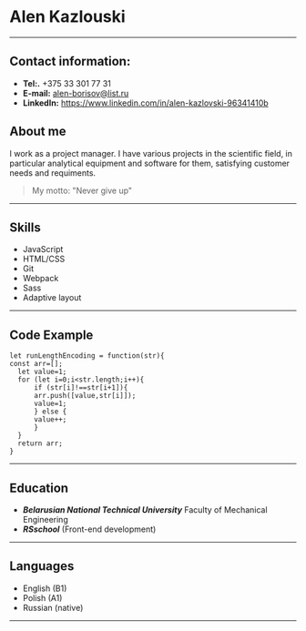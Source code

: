 # Alen Kazlouski
*****
## **Contact information:**
* **Tel:.** +375 33 301 77 31
* **E-mail:** alen-borisov@list.ru
* **LinkedIn:** https://www.linkedin.com/in/alen-kazlovski-96341410b

## About me
I work as a project manager. I have various projects in the scientific field, in particular analytical equipment and software for them, satisfying customer needs and requiments.

> My motto: "Never give up"

*****
## **Skills**

* JavaScript
* HTML/CSS
* Git
* Webpack
* Sass
* Adaptive layout
*****
## **Code Example**
```
let runLengthEncoding = function(str){
const arr=[];
  let value=1;
  for (let i=0;i<str.length;i++){
      if (str[i]!==str[i+1]){
      arr.push([value,str[i]]);
      value=1;
      } else {
      value++;
      }
  }
  return arr;
}
```
*****
## **Education**
* **_Belarusian National Technical University_**
Faculty of Mechanical Engineering
* **_RSschool_** (Front-end development)
*****
## **Languages**
* English (B1)
* Polish (A1)
* Russian (native)
*****
